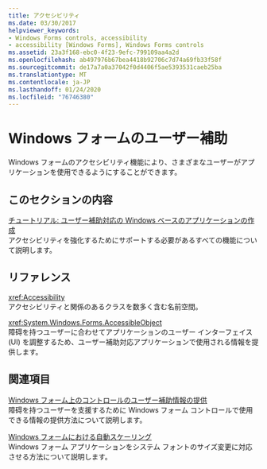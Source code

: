 ```yaml
---
title: アクセシビリティ
ms.date: 03/30/2017
helpviewer_keywords:
- Windows Forms controls, accessibility
- accessibility [Windows Forms], Windows Forms controls
ms.assetid: 23a3f168-ebc0-4f23-9efc-799109aa4a2d
ms.openlocfilehash: ab497976b67bea4418b92706c7d74a69fb33f58f
ms.sourcegitcommit: de17a7a0a37042f0d4406f5ae5393531caeb25ba
ms.translationtype: MT
ms.contentlocale: ja-JP
ms.lasthandoff: 01/24/2020
ms.locfileid: "76746380"
---
```

# <a name="windows-forms-accessibility"></a>Windows フォームのユーザー補助
Windows フォームのアクセシビリティ機能により、さまざまなユーザーがアプリケーションを使用できるようにすることができます。  
  
## <a name="in-this-section"></a>このセクションの内容  
 [チュートリアル: ユーザー補助対応の Windows ベースのアプリケーションの作成](walkthrough-creating-an-accessible-windows-based-application.md)  
 アクセシビリティを強化するためにサポートする必要があるすべての機能について説明します。  
  
## <a name="reference"></a>リファレンス  
 <xref:Accessibility>  
 アクセシビリティと関係のあるクラスを数多く含む名前空間。  
  
 <xref:System.Windows.Forms.AccessibleObject>  
 障碍を持つユーザーに合わせてアプリケーションのユーザー インターフェイス (UI) を調整するため、ユーザー補助対応アプリケーションで使用される情報を提供します。  
  
## <a name="related-sections"></a>関連項目  
 [Windows フォーム上のコントロールのユーザー補助情報の提供](../controls/providing-accessibility-information-for-controls-on-a-windows-form.md)  
 障碍を持つユーザーを支援するために Windows フォーム コントロールで使用できる情報の提供方法について説明します。  
  
 [Windows フォームにおける自動スケーリング](../automatic-scaling-in-windows-forms.md)  
 Windows フォーム アプリケーションをシステム フォントのサイズ変更に対応させる方法について説明します。
